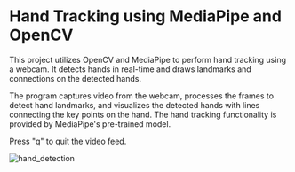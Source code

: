 <h1>Hand Tracking using MediaPipe and OpenCV</h1>

<p>This project utilizes OpenCV and MediaPipe to perform hand tracking using a webcam. It detects hands in real-time and draws landmarks and connections on the detected hands.</p>

<p>The program captures video from the webcam, processes the frames to detect hand landmarks, and visualizes the detected hands with lines connecting the key points on the hand. The hand tracking functionality is provided by MediaPipe's pre-trained model.</p>

<p>Press "q" to quit the video feed.</p>

![hand_detection](https://github.com/user-attachments/assets/d828a085-c2cb-47ee-a728-6bfb4b52c525)
